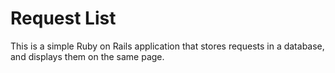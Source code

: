 # Request List

This is a simple Ruby on Rails application that stores requests in a database, and displays them on the same page.
